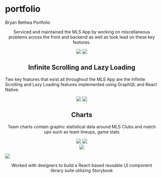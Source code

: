 # portfolio
Bryan Bethea Portfolio
<p align="center"> Serviced and maintained the MLS App by working on miscellaneous problems across the front and backend as well as took lead on these key features. </p>
<div align="center">
   <img src="https://user-images.githubusercontent.com/19527299/49471309-86b8f680-f7da-11e8-9344-46ce57a9559e.gif"/>
   <img src="https://user-images.githubusercontent.com/19527299/49472629-ed8bdf00-f7dd-11e8-9c6f-964464b8c057.gif"/>
</div>

<div style={{flex-direction: "column"}}>
   <h2 align="center">Infinite Scrolling and Lazy Loading</h2>
   <p>Two key features that exist all throughout the MLS App are the Infinite Scrolling and Lazy Loading features                   implemented using GraphQL and React Native.
   </p>
</div>

<div align="center">
   <img src="https://user-images.githubusercontent.com/19527299/49471974-49edff00-f7dc-11e8-848a-d5c5b5db617b.gif"/>
   <img src="https://user-images.githubusercontent.com/19527299/49494783-cad5e680-f82e-11e8-8c8d-b3eb61b7427a.gif"/>   
</div>
   <h2 align="center">Charts</h2>
   <p align="center"> 
   Team charts contain graphic statistical data around MLS Clubs and match ups such as team lineups, game stats
   </p>

<div align="center">
   <img src="https://user-images.githubusercontent.com/19527299/49472371-49099d00-f7dd-11e8-9e48-4f35e6b75891.gif"/>
   <img src="https://user-images.githubusercontent.com/19527299/49472340-32fbdc80-f7dd-11e8-8cfa-c5d06ff346ec.gif"/>
</div>

<div align="center">
   <img src="https://user-images.githubusercontent.com/19527299/49472629-ed8bdf00-f7dd-11e8-9c6f-964464b8c057.gif"/>
</div>

![](https://user-images.githubusercontent.com/19527299/49485356-a6ffaa00-f808-11e8-963c-311139df16bb.gif)


<div align="center">
   <p>Worked with designers to build a React-based reusable UI component library suite utilizing Storybook</p>
</div>
